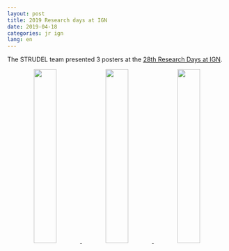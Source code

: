```yaml
---
layout: post
title: 2019 Research days at IGN
date: 2019-04-18
categories: jr ign
lang: en
---
```


The STRUDEL team presented 3 posters at the [28th Research Days at IGN](http://recherche.ign.fr/jr/jr19.php).

<div class="width-100" align="center">
  <a href="http://recherche.ign.fr/jr/jr19/posters/Poster_JD_Anatol_Garioud.pdf">
    <img src= "{{ "/assets/images/posters/Poster_JD_Anatol_Garioud.png" | relative_url }}" width = "32%">
  </a>
  <a href="http://recherche.ign.fr/jr/jr19/posters/Poster_JR2019_gio.pdf">
    <img src= "{{ "/assets/images/posters/Poster_JR2019_gio.png" | relative_url }}" width = "32%">
  </a>
  <a href="http://recherche.ign.fr/jr/jr19/posters/PosterMAESTRIA_JRIGN_2019.pdf">
    <img src= "{{ "/assets/images/posters/PosterMAESTRIA_JRIGN_2019.png" | relative_url }}" width = "32%">
  </a>
</div>
